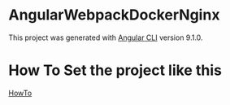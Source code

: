 # AngularWebpackDockerNginx

This project was generated with [Angular CLI](https://github.com/angular/angular-cli) version 9.1.0.

# How To Set the project like this

[HowTo](HOWTO.md)
